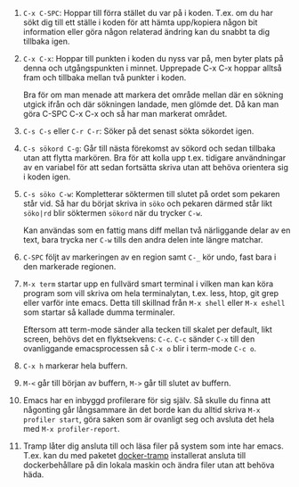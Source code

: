 1.  `C-x C-SPC`: Hoppar till förra stället du var på i koden. T.ex. om
	du har sökt dig till ett ställe i koden för att hämta upp/kopiera
	någon bit information eller göra någon relaterad ändring kan du
	snabbt ta dig tillbaka igen.

2.  `C-x C-x`: Hoppar till punkten i koden du nyss var på, men byter
	plats på denna och utgångspunkten i minnet. Upprepade C-x C-x
	hoppar alltså fram och tillbaka mellan två punkter i koden.

	Bra för om man menade att markera det område mellan där en sökning
	utgick ifrån och där sökningen landade, men glömde det. Då kan man
	göra C-SPC C-x C-x och så har man markerat området.

3.  `C-s C-s` eller `C-r C-r`: Söker på det senast sökta sökordet
	igen.

4.  `C-s sökord C-g`: Går till nästa förekomst av sökord och sedan
	tillbaka utan att flytta markören. Bra för att kolla upp
	t.ex. tidigare användningar av en variabel för att sedan fortsätta
	skriva utan att behöva orientera sig i koden igen.

5.  `C-s söko C-w`: Kompletterar söktermen till slutet på ordet som
	pekaren står vid. Så har du börjat skriva in `söko` och pekaren
	därmed står likt `söko|rd` blir söktermen `sökord` när du trycker
	`C-w`.

	Kan användas som en fattig mans diff mellan två närliggande delar
	av en text, bara trycka ner `C-w` tills den andra delen inte
	längre matchar.

6.  `C-SPC` följt av markeringen av en region samt `C-_` kör undo,
    fast bara i den markerade regionen.

7.  `M-x term` startar upp en fullvärd smart terminal i vilken man kan
    köra program som vill skriva om hela terminalytan, t.ex. less,
    htop, git grep eller varför inte emacs. Detta till skillnad från
    `M-x shell` eller `M-x eshell` som startar så kallade dumma
    terminaler.

    Eftersom att term-mode sänder alla tecken till skalet per default,
    likt screen, behövs det en flyktsekvens: `C-c`. `C-c` sänder `C-x`
    till den ovanliggande emacsprocessen så `C-x o` blir i term-mode
    `C-c o`.

8.  `C-x h` markerar hela buffern.

9.  `M-<` går till början av buffern, `M->` går till slutet av buffern.

10. Emacs har en inbyggd profilerare för sig själv. Så skulle du finna
    att någonting går långsammare än det borde kan du alltid skriva
    `M-x profiler start`, göra saken som är ovanligt seg och avsluta
    det hela med `M-x profiler-report`.

11. Tramp låter dig ansluta till och läsa filer på system som inte har
    emacs. T.ex. kan du med paketet [docker-tramp] installerat ansluta
    till dockerbehållare på din lokala maskin och ändra filer utan att
    behöva häda.


	[docker-tramp]: https://github.com/emacs-pe/docker-tramp.el
